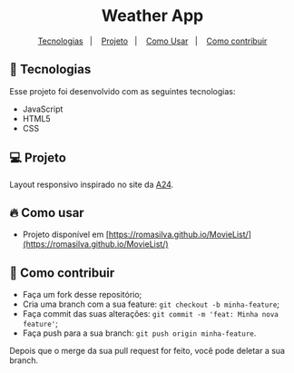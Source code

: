 <h1 align="center">
    Weather App
</h1>

<p align="center">
  <a href="#-tecnologias">Tecnologias</a>&nbsp;&nbsp;&nbsp;|&nbsp;&nbsp;&nbsp;
  <a href="#-projeto">Projeto</a>&nbsp;&nbsp;&nbsp;|&nbsp;&nbsp;&nbsp;
  <a href="#-como-usar">Como Usar</a>&nbsp;&nbsp;&nbsp;|&nbsp;&nbsp;&nbsp;
  <a href="#-como-contribuir">Como contribuir</a>
</p>






## 🚀 Tecnologias

Esse projeto foi desenvolvido com as seguintes tecnologias:

- JavaScript
- HTML5
- CSS

## 💻 Projeto

Layout responsivo inspirado no site da [A24](https://a24films.com/).

## 🔥 Como usar
- Projeto disponível em [https://romasilva.github.io/MovieList/](https://romasilva.github.io/MovieList/)
​

## 🤔 Como contribuir

- Faça um fork desse repositório;
- Cria uma branch com a sua feature: `git checkout -b minha-feature`;
- Faça commit das suas alterações: `git commit -m 'feat: Minha nova feature'`;
- Faça push para a sua branch: `git push origin minha-feature`.

Depois que o merge da sua pull request for feito, você pode deletar a sua branch.